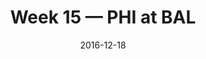 ---
layout: game
title: Week 15 — PHI at BAL
season: 2016
game_id: 2016_15_PHI_BAL
week: 15
date: 2016-12-18
home_team: BAL
away_team: PHI
final_home: 27
final_away: 26
pbp_url: /assets/data/pbp/2016/2016_15_PHI_BAL.csv.gz
---